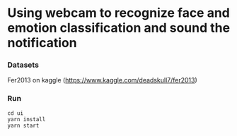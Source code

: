 # Using webcam to recognize face and emotion classification and sound the notification

### Datasets

Fer2013 on kaggle (https://www.kaggle.com/deadskull7/fer2013)

### Run

```
cd ui
yarn install
yarn start
```
